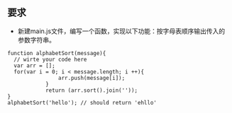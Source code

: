 ## 要求 
    
- 新建main.js文件，编写一个函数，实现以下功能：按字母表顺序输出传入的参数字符串。

```
function alphabetSort(message){
  // wirte your code here
  var arr = [];
  for(var i = 0; i < message.length; i ++){
				arr.push(message[i]);
			}
			return (arr.sort().join(''));
}
alphabetSort('hello'); // should return 'ehllo'
```
